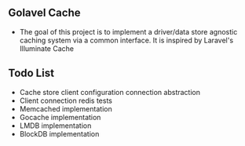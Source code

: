 ## Golavel Cache

- The goal of this project is to implement a driver/data store agnostic caching system 
via a common interface. It is inspired by Laravel's Illuminate Cache

## Todo List

- Cache store client configuration connection abstraction
- Client connection redis tests
- Memcached implementation
- Gocache implementation
- LMDB implementation
- BlockDB implementation


